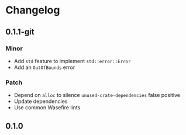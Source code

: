 # Changelog

## 0.1.1-git

### Minor

- Add `std` feature to implement `std::error::Error`
- Add an `OutOfBounds` error

### Patch

- Depend on `alloc` to silence `unused-crate-dependencies` false positive
- Update dependencies
- Use common Wasefire lints

## 0.1.0

<!-- Increment to skip CHANGELOG.md test: 6 -->

